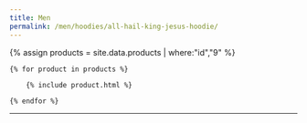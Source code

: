 ```yaml
---
title: Men
permalink: /men/hoodies/all-hail-king-jesus-hoodie/
---
```


<div>
    {% assign products = site.data.products | where:"id","9" %}

    {% for product in products %}

        {% include product.html %}

    {% endfor %}

</div>

***